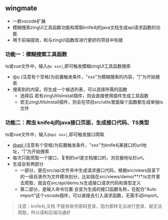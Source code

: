## wingmate

- 一款vscode扩展
- 模糊搜索zingUI工具函数功能和爬取knife4j的java文档生成api请求函数的功能
- 用于前端提效，和与zingUI函数库进行更好的项目中衔接

### 功能一：模糊搜索工具函数

ts或vue文件中，输入`@u xxx|`,即可触发模糊zingUI工具函数搜索

- @u (注意有个空格)为前置触发条件，"xxx"为模糊搜索的内容，"|"为开始搜索
- 搜索到的内容，将生成一个候选列表，可以选择所需的函数
   - 选择后 若有zingUtilsInstall插件，则会直接使用插件生成工具函数
   - 若无zingUtilsInstall插件，则会在项目src/utils里面每个函数都生成单独ts文件

### 功能二：爬虫 knife4j的java接口页面，生成接口代码、TS类型

ts或vue文件中，输入`@api xxx|`,即可触发接口爬取

- [@api ](/api ) (注意有个空格)为前置触发条件，"xxx"为knife4j某接口的url地址，"|"为开始搜索
- 每次只能爬取一个接口，复制的url是文档接口的，浏览器地址栏url。
- 生成会有两部分
   - 一部分，是在src/api文件夹中生成请求接口代码，根据src/views目录下的一级目录作为文件模块划分，比如我在src/views/demo/**/*.ts文件里去爬取，就会在src/api/demo.ts生成接口请求代码和类型定义
   - 第二部分，是输入命令位置 会变为生成的接口函数名称，在配合“Auto import”这个vscode插件，可以直接去引入请求函数，无需手动import。

> 注意：knife4j,文档 不能有账号密码登录，因为那样无法进行登录，就无法爬取，所以请和后端沟通好
